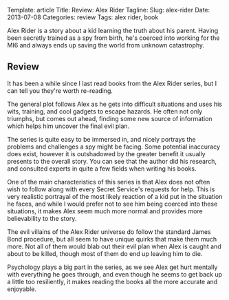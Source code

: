 Template: article
Title: Review: Alex Rider
Tagline:
Slug: alex-rider
Date: 2013-07-08
Categories: review
Tags: alex rider, book



Alex Rider is a story about a kid learning the truth about his parent. Having been secretly trained as a spy from birth, he's coerced into working for the MI6 and always ends up saving the world from unknown catastrophy.


## Review

It has been a while since I last read books from the Alex Rider series, but I can tell you they're worth re-reading.

The general plot follows Alex as he gets into difficult situations and uses his wits, training, and cool gadgets to escape hazards. He often not only triumphs, but comes out ahead, finding some new source of information which helps him uncover the final evil plan.

The series is quite easy to be immersed in, and nicely portrays the problems and challenges a spy might be facing. Some potential inaccuracy does exist, however it is outshadowed by the greater benefit it usually presents to the overall story. You can see that the author did his research, and consulted experts in quite a few fields when writing his books.

One of the main characteristics of this series is that Alex does not often wish to follow along with every Secret Service's requests for help. This is very realistic portrayal of the most likely reaction of a kid put in the situation he faces, and while I would prefer not to see him being coerced into these situations, it makes Alex seem much more normal and provides more believability to the story.

The evil villains of the Alex Rider universe do follow the standard James Bond procedure, but all seem to have unique quirks that make them much more. Not all of them would blab out their evil plan when Alex is caught and about to be killed, though most of them do end up leaving him to die.

Psychology plays a big part in the series, as we see Alex get hurt mentally with everything he goes through, and even though he seems to get back up a little too resiliently, it makes reading the books all the more accurate and enjoyable.


